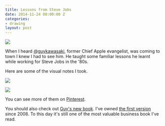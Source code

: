 ```yaml
---
title: Lessons from Steve Jobs
date: 2014-11-24 00:00:00 Z
categories:
- drawing
layout: post
---
```


<img src="https://m1.behance.net/rendition/modules/144352317/hd/c970694414cf026f4ddeb760c762b336.jpeg">

When I heard <a href="http://twitter.com/guykawasaki" target="_blank">@guykawasaki</a>, former Chief Apple evangelist, was coming to town I knew I had to see him. He taught some familiar lessons he learnt while working for Steve Jobs in the '80s.

Here are some of the visual notes I took.

<p><img src="https://m1.behance.net/rendition/modules/144352321/hd/467b674a274e1f8bc5bcc48e6a2fd6f5.jpeg"></p>

<p><img src="https://m1.behance.net/rendition/modules/144352549/hd/f536bbf5881122914bfc1e4ecdd42e0d.jpeg"></p>

You can see more of them on <a href="https://www.pinterest.com/pin/37365871884909274/" target="_blank">Pinterest</a>.

You should also check out <a href="https://www.thunderclap.it/projects/22543-the-art-of-the-start-2-0" target="_blank">Guy's new book</a>. I've owned <a href="http://www.amazon.com/Art-Start-Time-Tested-Battle-Hardened-Starting-ebook/dp/B000QJLQY4" target="_blank">the first version</a> since 2008. To this day it's still one of the most valuable business book I've read.
